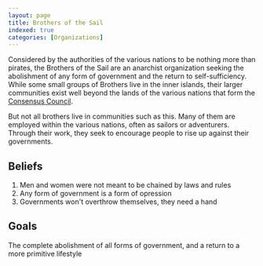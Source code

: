 ```yaml
---
layout: page
title: Brothers of the Sail
indexed: true
categories: [Organizations]
---
```

Considered by the authorities of the various nations to be nothing more than pirates, the Brothers of the Sail are an
anarchist organization seeking the abolishment of any form of government and the return to self-sufficiency. While some
small groups of Brothers live in the inner islands, their larger communities exist well beyond the lands of the various
nations that form the [Consensus Council](/organizations/consensus_council).

But not all brothers live in communities such as this. Many of them are employed within the various nations, often as
sailors or adventurers. Through their work, they seek to encourage people to rise up against their governments.

## Beliefs

1. Men and women were not meant to be chained by laws and rules
2. Any form of government is a form of opression
3. Governments won't overthrow themselves, they need a hand

## Goals

The complete abolishment of all forms of government, and a return to a more primitive lifestyle